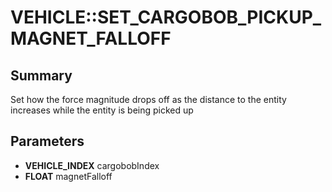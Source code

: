 # VEHICLE::SET_CARGOBOB_PICKUP_MAGNET_FALLOFF

## Summary
Set how the force magnitude drops off as the distance to the entity increases while the entity is being picked up

## Parameters
* **VEHICLE_INDEX** cargobobIndex
* **FLOAT** magnetFalloff